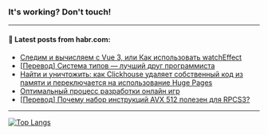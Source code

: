 ### It's working? Don't touch!

---
<!--
#### 🛠️ Technical stack:

![C++](https://img.shields.io/badge/C++-informational?logo=c%2B%2B&style=flat&logoColor=white&color=9C033A)
![Java](https://img.shields.io/badge/Java-informational?logo=java&style=flat&logoColor=white&color=007396)
![Kotlin](https://img.shields.io/badge/Kotlin-informational?logo=Kotlin&style=flat&logoColor=white&color=0095D5)
![JS](https://img.shields.io/badge/JS-informational?logo=javaScript&style=flat&logoColor=black&color=F7Df1E) <br>
![HTML5](https://img.shields.io/badge/HTML5-informational?logo=html5&style=flat&logoColor=white&color=E34F26)
![CSS3](https://img.shields.io/badge/CSS3-informational?logo=css3&style=flat&logoColor=white&color=157286)
![Sass](https://img.shields.io/badge/Saas-informational?logo=sass&style=flat&logoColor=white&color=hotpink)
![PHP](https://img.shields.io/badge/PHP-informational?logo=php&style=flat&logoColor=white&color=777BB4) <br>
![WebPAck](https://img.shields.io/badge/WebPack-informational?logo=webPack&style=flat&logoColor=white&color=FF6F00)
![Bootstrap](https://img.shields.io/badge/Bootstrap-informational?logo=Bootstrap&style=flat&logoColor=white&color=7952B3)
![MySQL](https://img.shields.io/badge/MySQL-informational?logo=MySQL&style=flat&logoColor=white&color=00f) <br>
![NodeJS](https://img.shields.io/badge/NodeJS-informational?logo=node.js&style=flat&logoColor=white&color=43853D)
![Spring](https://img.shields.io/badge/Spring-informational?logo=Spring&style=flat&logoColor=white&color=0A9EDC)
![Angular](https://img.shields.io/badge/Vue-informational?logo=vue.js&style=flat&logoColor=white&color=red)
![Git](https://img.shields.io/badge/Git-informational?logo=git&style=flat&logoColor=white&color=darkorange)

___
-->

#### 💬 Latest posts from habr.com:

<!-- BLOG-POST-LIST:START -->
- [Следим и вычисляем с Vue 3, или Как использовать watchEffect](https://habr.com/ru/post/697910/?utm_source=habrahabr&utm_medium=rss&utm_campaign=697910)
- [[Перевод] Система типов — лучший друг программиста](https://habr.com/ru/post/697926/?utm_source=habrahabr&utm_medium=rss&utm_campaign=697926)
- [Найти и уничтожить: как Clickhouse удаляет собственный код из памяти и переключается на использование Huge Pages](https://habr.com/ru/post/697986/?utm_source=habrahabr&utm_medium=rss&utm_campaign=697986)
- [Оптимальный процесс разработки онлайн игр](https://habr.com/ru/post/697502/?utm_source=habrahabr&utm_medium=rss&utm_campaign=697502)
- [[Перевод] Почему набор инструкций AVX 512 полезен для RPCS3?](https://habr.com/ru/post/697972/?utm_source=habrahabr&utm_medium=rss&utm_campaign=697972)
<!-- BLOG-POST-LIST:END -->

---

[![Top Langs](https://github-readme-stats.vercel.app/api/top-langs/?username=zloylis&layout=compact&hide_border=true&theme=dracula)](https://github.com/zloylis)
